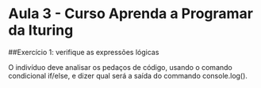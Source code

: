 # Aula 3 - Curso Aprenda a Programar da Ituring
##Exercício 1: verifique as expressões lógicas

O indivíduo deve analisar os pedaços de código, usando o comando condicional if/else, e dizer qual será a saída do commando console.log().

